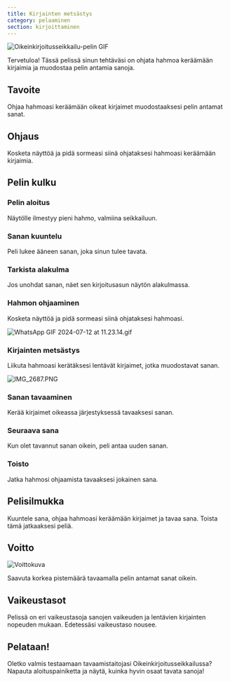 ```yaml
---
title: Kirjainten metsästys
category: pelaaminen
section: kirjoittaminen
---
```

![Oikeinkirjoitusseikkailu-pelin GIF](https://help.studycat.com/hc/article_attachments/34964422592281)

Tervetuloa! Tässä pelissä sinun tehtäväsi on ohjata hahmoa keräämään kirjaimia ja muodostaa pelin antamia sanoja.

## Tavoite

Ohjaa hahmoasi keräämään oikeat kirjaimet muodostaaksesi pelin antamat sanat.

## Ohjaus

Kosketa näyttöä ja pidä sormeasi siinä ohjataksesi hahmoasi keräämään kirjaimia.

## Pelin kulku

### Pelin aloitus

Näytölle ilmestyy pieni hahmo, valmiina seikkailuun.

### Sanan kuuntelu

Peli lukee ääneen sanan, joka sinun tulee tavata.

### Tarkista alakulma

Jos unohdat sanan, näet sen kirjoitusasun näytön alakulmassa.

### Hahmon ohjaaminen

Kosketa näyttöä ja pidä sormeasi siinä ohjataksesi hahmoasi.

![WhatsApp GIF 2024-07-12 at 11.23.14.gif](https://help.studycat.com/hc/article_attachments/34964428229401)

### Kirjainten metsästys

Liikuta hahmoasi kerätäksesi lentävät kirjaimet, jotka muodostavat sanan.

![IMG_2687.PNG](https://help.studycat.com/hc/article_attachments/34824459449625)

### Sanan tavaaminen

Kerää kirjaimet oikeassa järjestyksessä tavaaksesi sanan.

### Seuraava sana

Kun olet tavannut sanan oikein, peli antaa uuden sanan.

### Toisto

Jatka hahmosi ohjaamista tavaaksesi jokainen sana.

## Pelisilmukka

Kuuntele sana, ohjaa hahmoasi keräämään kirjaimet ja tavaa sana. Toista tämä jatkaaksesi peliä.

## Voitto

![Voittokuva](https://help.studycat.com/hc/article_attachments/34964428232601)

Saavuta korkea pistemäärä tavaamalla pelin antamat sanat oikein.

## Vaikeustasot

Pelissä on eri vaikeustasoja sanojen vaikeuden ja lentävien kirjainten nopeuden mukaan. Edetessäsi vaikeustaso nousee.

## Pelataan!

Oletko valmis testaamaan tavaamistaitojasi Oikeinkirjoitusseikkailussa? Napauta aloituspainiketta ja näytä, kuinka hyvin osaat tavata sanoja!
